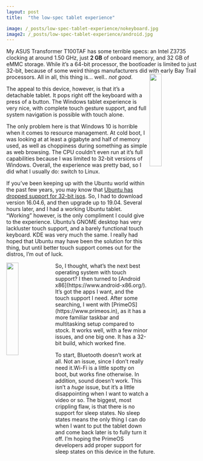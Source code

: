 ```yaml
---
layout: post
title:  "the low-spec tablet experience"

image: /_posts/low-spec-tablet-experience/nokeyboard.jpg
image2: /_posts/low-spec-tablet-experience/android.jpg
---
```


My ASUS Transformer T100TAF has some terrible specs: an Intel Z3735 clocking at around 1.50 GHz, just **2 GB** of onboard memory, and 32 GB of eMMC storage. While it’s a 64-bit processor, the bootloader is limited to just 32-bit, because of some weird things manufacturers did with early Bay Trail processors. All in all, this thing is… well.. *not good*.
<img align="right" width="25%" height="25%" src="{{ page.image }}">

The appeal to this device, however, is that it’s a detachable tablet. It pops right off the keyboard with a press of a button. The Windows tablet experience is very nice, with complete touch gesture support, and full system navigation is possible with touch alone.

The only problem here is that Windows 10 is horrible when it comes to resource management. At cold boot, I was looking at at least a gigabyte and half of memory used, as well as choppiness during something as simple as web browsing. The CPU couldn’t even run at it’s full capabilities because I was limited to 32-bit versions of Windows. Overall, the experience was pretty bad, so I did what I usually do: switch to Linux.

If you’ve been keeping up with the Ubuntu world within the past few years, you may know that [Ubuntu has dropped support for 32-bit isos](https://itsfoss.com/ubuntu-drops-32-bit-desktop/). So, I had to download version 16.04.6, and then upgrade up to 19.04. Several hours later, and I had a working Ubuntu tablet.
“Working” however, is the only compliment I could give to the experience. Ubuntu’s GNOME desktop has very lackluster touch support, and a barely functional touch keyboard. KDE was very much the same. I really had hoped that Ubuntu may have been the solution for this thing, but until better touch support comes out for the distros, I’m out of luck.

<img align="left" width="25%" height="25%" src="{{ page.image2 }}">
So, I thought, what’s the next best operating system with touch support? I then turned to [Android x86](https://www.android-x86.org/). It’s got the apps I want, and the touch support I need. After some searching, I went with [PrimeOS](https://www.primeos.in), as it has a more familiar taskbar and multitasking setup compared to stock. It works well, with a few minor issues, and one big one. It has a 32-bit build, which worked fine.

To start, Bluetooth doesn’t work at all. Not an issue, since I don’t really need it.Wi-Fi is a little spotty on boot, but works fine otherwise. In addition, sound doesn’t work. This isn’t a *huge* issue, but it’s a little disappointing when I want to watch a video or so. The biggest, most crippling flaw, is that there is no support for sleep states. No sleep states means the only thing I can do when I want to put the tablet down and come back later is to fully turn it off. I’m hoping the PrimeOS developers add proper support for sleep states on this device in the future.
